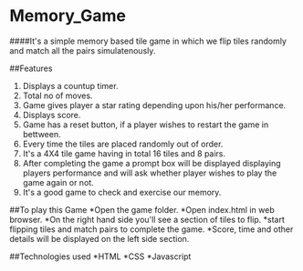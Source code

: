 # Memory_Game

####It's a simple memory based tile game in which we flip tiles randomly and match all the pairs simulatenously.

##Features
1. Displays a countup timer.
2. Total no of moves.
3. Game gives player a star rating depending upon his/her performance.
4. Displays score.
5. Game has a reset button, if a player wishes to restart the game in bettween.
6. Every time the tiles are placed randomly out of order.
7. It's a 4X4 tile game having in total 16 tiles and 8 pairs.
8. After completing the game a prompt box will be displayed displaying players performance and will ask whether player wishes to play the game again or not.
9. It's a good game to check and exercise our memory. 

##To play this Game
*Open the game folder.
*Open index.html in web browser.
*On the right hand side you'll see a section of tiles to flip.
*start flipping tiles and match pairs to complete the game.
*Score, time and other details will be displayed on the left side section.

##Technologies used
*HTML
*CSS
*Javascript

